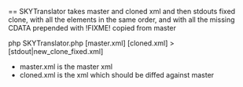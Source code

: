 == SKYTranslator 
takes master and cloned xml and then stdouts fixed clone,
with all the elements in the same order, and with all
the missing CDATA prepended with !FIXME! copied from master

php SKYTranslator.php [master.xml] [cloned.xml] > [stdout|new_clone_fixed.xml]
 * master.xml is the master xml
 * cloned.xml is the xml which should be diffed against master

